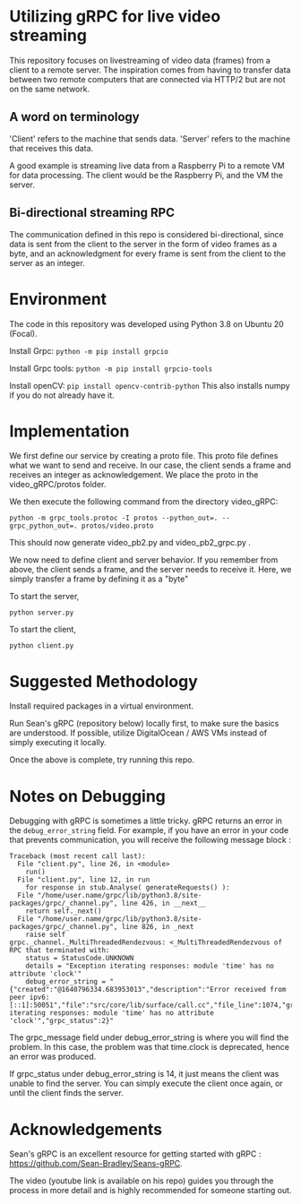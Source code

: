 # Utilizing gRPC for live video streaming

This repository focuses on livestreaming of video data (frames) from a client to a remote server. The inspiration comes from having to transfer data between two remote computers that are connected via HTTP/2 but are not on the same network.

## A word on terminology

'Client' refers to the machine that sends data.
'Server' refers to the machine that receives this data.

A good example is streaming live data from a Raspberry Pi to a remote VM for data processing. The client would be the Raspberry Pi, and the VM the server.

## Bi-directional streaming RPC

The communication defined in this repo is considered bi-directional, since data is sent from the client to the server in the form of video frames as a byte, and an acknowledgment for every frame is sent from the client to the server as an integer.

# Environment

The code in this repository was developed using Python 3.8 on Ubuntu 20 (Focal).

Install Grpc: ```python -m pip install grpcio```

Install Grpc tools: ```python -m pip install grpcio-tools```

Install openCV: ```pip install opencv-contrib-python```     This also installs numpy if you do not already have it.

# Implementation

We first define our service by creating a proto file. This proto file defines what we want to send and receive. In our case, the client sends a frame and receives an integer as acknowledgement. We place the proto in the video_gRPC/protos folder. 

We then execute the following command from the directory video_gRPC:

```python -m grpc_tools.protoc -I protos --python_out=. --grpc_python_out=. protos/video.proto```

This should now generate video_pb2.py and video_pb2_grpc.py .

We now need to define client and server behavior. If you remember from above, the client sends a frame, and the server needs to receive it. Here, we simply transfer a frame by defining it as a "byte"

To start the server,

```python server.py```

To start the client,

```python client.py```

# Suggested Methodology

Install required packages in a virtual environment. 

Run Sean's gRPC (repository below) locally first, to make sure the basics are understood. If possible, utilize DigitalOcean / AWS VMs instead of simply executing it locally.

Once the above is complete, try running this repo.

# Notes on Debugging

Debugging with gRPC is sometimes a little tricky. gRPC returns an error in the ```debug_error_string``` field. For example, if you have an error in your code that prevents communication, you will receive the following message block :

```
Traceback (most recent call last):
  File "client.py", line 26, in <module>
    run()
  File "client.py", line 12, in run
    for response in stub.Analyse( generateRequests() ):
  File "/home/user.name/grpc/lib/python3.8/site-packages/grpc/_channel.py", line 426, in __next__
    return self._next()
  File "/home/user.name/grpc/lib/python3.8/site-packages/grpc/_channel.py", line 826, in _next
    raise self
grpc._channel._MultiThreadedRendezvous: <_MultiThreadedRendezvous of RPC that terminated with:
	status = StatusCode.UNKNOWN
	details = "Exception iterating responses: module 'time' has no attribute 'clock'"
	debug_error_string = "{"created":"@1640796334.683953013","description":"Error received from peer ipv6:[::1]:50051","file":"src/core/lib/surface/call.cc","file_line":1074,"grpc_message":"Exception iterating responses: module 'time' has no attribute 'clock'","grpc_status":2}"
```

The grpc_message field under debug_error_string is where you will find the problem. In this case, the problem was that time.clock is deprecated, hence an error was produced.

If grpc_status under debug_error_string is 14, it just means the client was unable to find the server. You can simply execute the client once again, or until the client finds the server.

# Acknowledgements

Sean's gRPC is an excellent resource for getting started with gRPC : https://github.com/Sean-Bradley/Seans-gRPC.

The video (youtube link is available on his repo) guides you through the process in more detail and is highly recommended for someone starting out.
